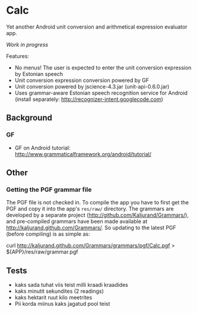 Calc
====

Yet another Android unit conversion and arithmetical expression evaluator app.

_Work in progress_

Features:

  * No menus! The user is expected to enter the unit conversion expression by Estonian speech
  * Unit conversion expression conversion powered by GF
  * Unit conversion powered by jscience-4.3.jar (unit-api-0.6.0.jar)
  * Uses grammar-aware Estonian speech recognition service for Android (install separately: http://recognizer-intent.googlecode.com)


Background
----------

### GF

  * GF on Android tutorial: http://www.grammaticalframework.org/android/tutorial/


Other
-----

### Getting the PGF grammar file

The PGF file is not checked in. To compile the app you have to first get the PGF and
copy it into the app's `res/raw/` directory. The grammars are developed by a separate
project (http://github.com/Kaljurand/Grammars/), and pre-compiled grammars have been
made available at http://kaljurand.github.com/Grammars/. So updating to the latest PGF
(before compiling) is as simple as:

   curl http://kaljurand.github.com/Grammars/grammars/pgf/Calc.pgf > ${APP}/res/raw/grammar.pgf


Tests
-----

  * kaks sada tuhat viis teist milli kraadi kraadides
  * kaks minutit sekundites (2 readings)
  * kaks hektarit ruut kilo meetrites
  * Pii korda miinus kaks jagatud pool teist
